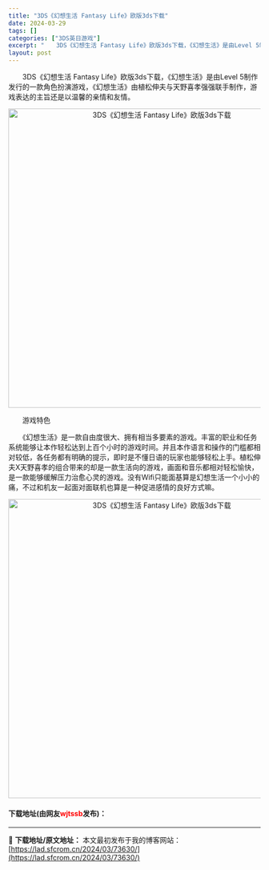 ```yaml
---
title: "3DS《幻想生活 Fantasy Life》欧版3ds下载"
date: 2024-03-29
tags: []
categories: ["3DS英日游戏"]
excerpt: "　　3DS《幻想生活 Fantasy Life》欧版3ds下载，《幻想生活》是由Level 5制作发行的一款角色扮演游戏，《幻想生活》由植松伸夫与天野喜孝强强联手制作，游戏表达的主旨还是以温馨的亲情和友情。 　　游戏特色 　　《幻想生活》是一款自由度很大、拥有相当多要素的游戏。丰富的职业和任务系统能&hellip;"
layout: post
---
```


 <p>　　3DS《幻想生活 Fantasy Life》欧版3ds下载，《幻想生活》是由Level 5制作发行的一款角色扮演游戏，《幻想生活》由植松伸夫与天野喜孝强强联手制作，游戏表达的主旨还是以温馨的亲情和友情。</p> <p align="center"><img align="" border="0" src="https://lad.sfcrom.cn/wp-content/uploads/2024/03/20240329_66062c3d31157.png" width="597" alt="3DS《幻想生活 Fantasy Life》欧版3ds下载" /></p> <p>　　游戏特色</p> <p>　　《幻想生活》是一款自由度很大、拥有相当多要素的游戏。丰富的职业和任务系统能够让本作轻松达到上百个小时的游戏时间。并且本作语言和操作的门槛都相对较低，各任务都有明确的提示，即时是不懂日语的玩家也能够轻松上手。植松伸夫X天野喜孝的组合带来的却是一款生活向的游戏，画面和音乐都相对轻松愉快，是一款能够缓解压力治愈心灵的游戏。没有Wifi只能面基算是幻想生活一个小小的痛，不过和机友一起面对面联机也算是一种促进感情的良好方式嘛。</p> <p align="center"><img align="" border="0" src="https://lad.sfcrom.cn/wp-content/uploads/2024/03/20240329_66062c3e76889.png" width="597" alt="3DS《幻想生活 Fantasy Life》欧版3ds下载" /></p> <p><h4>下载地址(由网友<font color="red">wjtssb</font>发布)：</h4></p> 

---
📖 **下载地址/原文地址：** 本文最初发布于我的博客网站：[https://lad.sfcrom.cn/2024/03/73630/](https://lad.sfcrom.cn/2024/03/73630/)
